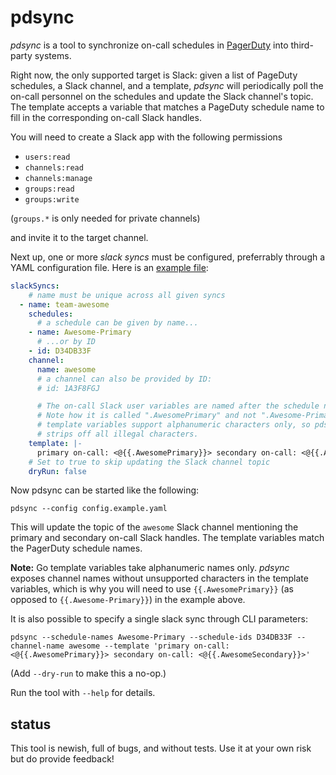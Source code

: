 # pdsync

_pdsync_ is a tool to synchronize on-call schedules in [PagerDuty](https://www.pagerduty.com/) into third-party systems.

Right now, the only supported target is Slack: given a list of PageDuty schedules, a Slack channel, and a template, _pdsync_ will periodically poll the on-call personnel on the schedules and update the Slack channel's topic. The template accepts a variable that matches a PageDuty schedule name to fill in the corresponding on-call Slack handles.

You will need to create a Slack app with the following permissions

- `users:read`
- `channels:read`
- `channels:manage`
- `groups:read`
- `groups:write`

(`groups.*` is only needed for private channels)

and invite it to the target channel.

Next up, one or more _slack syncs_ must be configured, preferrably through a YAML configuration file. Here is an [example file](config.example.yaml):

```yaml
slackSyncs:
    # name must be unique across all given syncs
  - name: team-awesome
    schedules:
      # a schedule can be given by name...
    - name: Awesome-Primary
      # ...or by ID
    - id: D34DB33F
    channel:
      name: awesome
      # a channel can also be provided by ID:
      # id: 1A3F8FGJ

      # The on-call Slack user variables are named after the schedule names.
      # Note how it is called ".AwesomePrimary" and not ".Awesome-Primary" because Go
      # template variables support alphanumeric characters only, so pdsync
      # strips off all illegal characters.
    template: |-
      primary on-call: <@{{.AwesomePrimary}}> secondary on-call: <@{{.AwesomeSecondary}}>
    # Set to true to skip updating the Slack channel topic
    dryRun: false
```

Now pdsync can be started like the following:

```shell
pdsync --config config.example.yaml
```

This will update the topic of the `awesome` Slack channel mentioning the primary and secondary on-call Slack handles. The template variables match the PagerDuty schedule names.

**Note:** Go template variables take alphanumeric names only. _pdsync_ exposes channel names without unsupported characters in the template variables, which is why you will need to use `{{.AwesomePrimary}}` (as opposed to `{{.Awesome-Primary}}`) in the example above.

It is also possible to specify a single slack sync through CLI parameters:

```shell
pdsync --schedule-names Awesome-Primary --schedule-ids D34DB33F --channel-name awesome --template 'primary on-call: <@{{.AwesomePrimary}}> secondary on-call: <@{{.AwesomeSecondary}}>'
```

(Add `--dry-run` to make this a no-op.)

Run the tool with `--help` for details.

## status

This tool is newish, full of bugs, and without tests. Use it at your own risk but do provide feedback!
